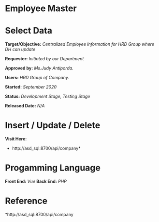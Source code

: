 # Employee Master

# Select Data

**Target/Objective:** *Centralized Employee Information for HRD Group where DH can update*

**Requester:** *Initiated by our Department*

**Approved by:** *Ms.Judy Antiporda.*

**Users:** *HRD Group of Company.*

**Started:** *September 2020*

**Status:** *Development Stage, Testing Stage*


**Released Date:** *N/A*


# Insert / Update / Delete
**Visit Here:**
   * http://asd_sql:8700/api/company*


# Progamming Language
**Front End:** *Vue*
**Back End:** *PHP*


# Reference

*http://asd_sql:8700/api/company


